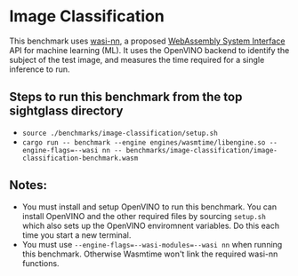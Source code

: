 # Image Classification

This benchmark uses [wasi-nn](https://github.com/WebAssembly/wasi-nn), a proposed [WebAssembly System Interface](https://github.com/WebAssembly/WASI) API for machine
learning (ML). It uses the OpenVINO backend to identify the subject of the test image, and measures the time required for a single inference to run.

## Steps to run this benchmark from the top sightglass directory
- `source ./benchmarks/image-classification/setup.sh`
- `cargo run -- benchmark --engine engines/wasmtime/libengine.so --engine-flags=--wasi nn -- benchmarks/image-classification/image-classification-benchmark.wasm`
## Notes:
- You must install and setup OpenVINO to run this benchmark. You can install OpenVINO and the other required files by sourcing `setup.sh` which also sets up the OpenVINO enviromnent variables. Do this each time you start a new terminal.
- You must use `--engine-flags=--wasi-modules=--wasi nn` when running this benchmark. Otherwise Wasmtime won't link the required wasi-nn functions.
